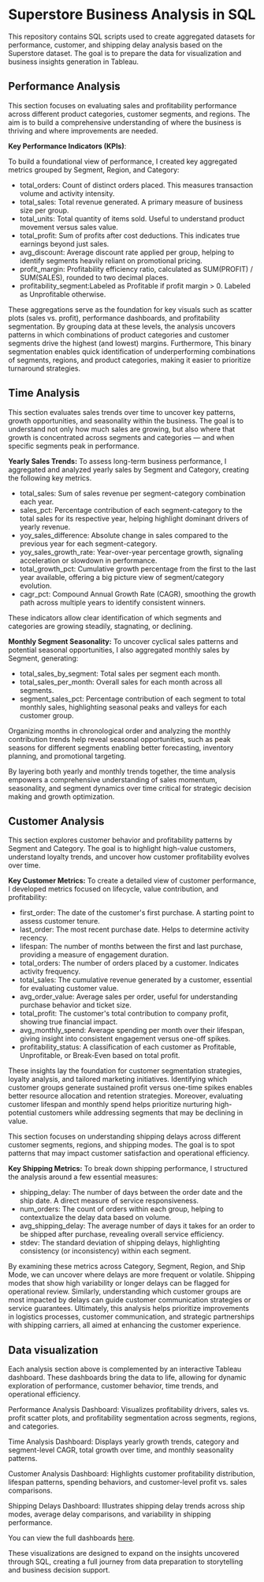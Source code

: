 # Superstore Business Analysis in SQL
This repository contains SQL scripts used to create aggregated datasets for performance, customer, and shipping delay analysis based on the Superstore dataset. The goal is to prepare the data for visualization and business insights generation in Tableau.

## Performance Analysis
This section focuses on evaluating sales and profitability performance across different product categories, customer segments, and regions. The aim is to build a comprehensive understanding of where the business is thriving and where improvements are needed.

**Key Performance Indicators (KPIs)**:

To build a foundational view of performance, I created key aggregated metrics grouped by Segment, Region, and Category:

- total_orders: Count of distinct orders placed. This measures transaction volume and activity intensity.
- total_sales: Total revenue generated. A primary measure of business size per group.
- total_units: Total quantity of items sold. Useful to understand product movement versus sales value.
- total_profit: Sum of profits after cost deductions. This indicates true earnings beyond just sales.
- avg_discount: Average discount rate applied per group, helping to identify segments heavily reliant on promotional pricing.
- profit_margin: Profitability efficiency ratio, calculated as SUM(PROFIT) / SUM(SALES), rounded to two decimal places.
- profitability_segment:Labeled as Profitable if profit margin > 0. Labeled as Unprofitable otherwise.

These aggregations serve as the foundation for key visuals such as scatter plots (sales vs. profit), performance dashboards, and profitability segmentation. By grouping data at these levels, the analysis uncovers patterns in which combinations of product categories and customer segments drive the highest (and lowest) margins. Furthermore, This binary segmentation enables quick identification of underperforming combinations of segments, regions, and product categories, making it easier to prioritize turnaround strategies.


## Time Analysis
This section evaluates sales trends over time to uncover key patterns, growth opportunities, and seasonality within the business. The goal is to understand not only how much sales are growing, but also where that growth is concentrated across segments and categories — and when specific segments peak in performance.

**Yearly Sales Trends:**
To assess long-term business performance, I aggregated and analyzed yearly sales by Segment and Category, creating the following key metrics.

- total_sales: Sum of sales revenue per segment-category combination each year.
- sales_pct: Percentage contribution of each segment-category to the total sales for its respective year, helping highlight dominant drivers of yearly revenue.
- yoy_sales_difference: Absolute change in sales compared to the previous year for each segment-category.
- yoy_sales_growth_rate: Year-over-year percentage growth, signaling acceleration or slowdown in performance.
- total_growth_pct: Cumulative growth percentage from the first to the last year available, offering a big picture view of segment/category evolution.
- cagr_pct: Compound Annual Growth Rate (CAGR), smoothing the growth path across multiple years to identify consistent winners.

These indicators allow clear identification of which segments and categories are growing steadily, stagnating, or declining.

**Monthly Segment Seasonality:**
To uncover cyclical sales patterns and potential seasonal opportunities, I also aggregated monthly sales by Segment, generating:

- total_sales_by_segment: Total sales per segment each month.
- total_sales_per_month: Overall sales for each month across all segments.
- segment_sales_pct: Percentage contribution of each segment to total monthly sales, highlighting seasonal peaks and valleys for each customer group.

Organizing months in chronological order and analyzing the monthly contribution trends help reveal seasonal opportunities, such as peak seasons for different segments enabling better forecasting, inventory planning, and promotional targeting.

By layering both yearly and monthly trends together, the time analysis empowers a comprehensive understanding of sales momentum, seasonality, and segment dynamics over time critical for strategic decision making and growth optimization.


## Customer Analysis
This section explores customer behavior and profitability patterns by Segment and Category. The goal is to highlight high-value customers, understand loyalty trends, and uncover how customer profitability evolves over time.

**Key Customer Metrics:**
To create a detailed view of customer performance, I developed metrics focused on lifecycle, value contribution, and profitability:

- first_order: The date of the customer's first purchase. A starting point to assess customer tenure.
- last_order: The most recent purchase date. Helps to determine activity recency.
- lifespan: The number of months between the first and last purchase, providing a measure of engagement duration.
- total_orders: The number of orders placed by a customer. Indicates activity frequency.
- total_sales: The cumulative revenue generated by a customer, essential for evaluating customer value.
- avg_order_value: Average sales per order, useful for understanding purchase behavior and ticket size.
- total_profit: The customer's total contribution to company profit, showing true financial impact.
- avg_monthly_spend: Average spending per month over their lifespan, giving insight into consistent engagement versus one-off spikes.
- profitability_status: A classification of each customer as Profitable, Unprofitable, or Break-Even based on total profit.

These insights lay the foundation for customer segmentation strategies, loyalty analysis, and tailored marketing initiatives. Identifying which customer groups generate sustained profit versus one-time spikes enables better resource allocation and retention strategies. Moreover, evaluating customer lifespan and monthly spend helps prioritize nurturing high-potential customers while addressing segments that may be declining in value.

This section focuses on understanding shipping delays across different customer segments, regions, and shipping modes. The goal is to spot patterns that may impact customer satisfaction and operational efficiency.

**Key Shipping Metrics:**
To break down shipping performance, I structured the analysis around a few essential measures:

- shipping_delay: The number of days between the order date and the ship date. A direct measure of service responsiveness.
- num_orders: The count of orders within each group, helping to contextualize the delay data based on volume.
- avg_shipping_delay: The average number of days it takes for an order to be shipped after purchase, revealing overall service efficiency.
- stdev: The standard deviation of shipping delays, highlighting consistency (or inconsistency) within each segment.

By examining these metrics across Category, Segment, Region, and Ship Mode, we can uncover where delays are more frequent or volatile. Shipping modes that show high variability or longer delays can be flagged for operational review. Similarly, understanding which customer groups are most impacted by delays can guide customer communication strategies or service guarantees. Ultimately, this analysis helps prioritize improvements in logistics processes, customer communication, and strategic partnerships with shipping carriers, all aimed at enhancing the customer experience.

## Data visualization
Each analysis section above is complemented by an interactive Tableau dashboard. These dashboards bring the data to life, allowing for dynamic exploration of performance, customer behavior, time trends, and operational efficiency.

Performance Analysis Dashboard: Visualizes profitability drivers, sales vs. profit scatter plots, and profitability segmentation across segments, regions, and categories.

Time Analysis Dashboard: Displays yearly growth trends, category and segment-level CAGR, total growth over time, and monthly seasonality patterns.

Customer Analysis Dashboard: Highlights customer profitability distribution, lifespan patterns, spending behaviors, and customer-level profit vs. sales comparisons.

Shipping Delays Dashboard: Illustrates shipping delay trends across ship modes, average delay comparisons, and variability in shipping performance.

You can view the full dashboards [here](https://public.tableau.com/app/profile/adelia.liew/vizzes).

These visualizations are designed to expand on the insights uncovered through SQL, creating a full journey from data preparation to storytelling and business decision support.
